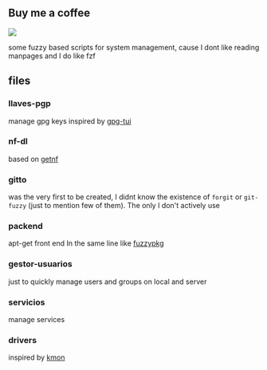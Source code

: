## Buy me a coffee
<a href="https://www.paypal.me/60nza10"><img src="https://img.shields.io/badge/don-paypal-blue"></a> 

some fuzzy based scripts for system management, cause I dont like reading manpages and I do like fzf

## files

### llaves-pgp 
manage gpg keys
inspired by [gpg-tui](https://github.com/orhun/gpg-tui)

### nf-dl
based on [getnf](https://github.com/ronniedroid/getnf)

### gitto
was the very first to be created, I didnt know the existence of `forgit` or `git-fuzzy` (just to mention few of them). The only I don't actively use

### packend
apt-get front end 
In the same line like [fuzzypkg](https://github.com/zdykstra/fuzzypkg)

### gestor-usuarios
just to quickly manage users and groups on local and server

### servicios
manage services

### drivers
inspired by [kmon](https://github.com/orhun/kmon)


